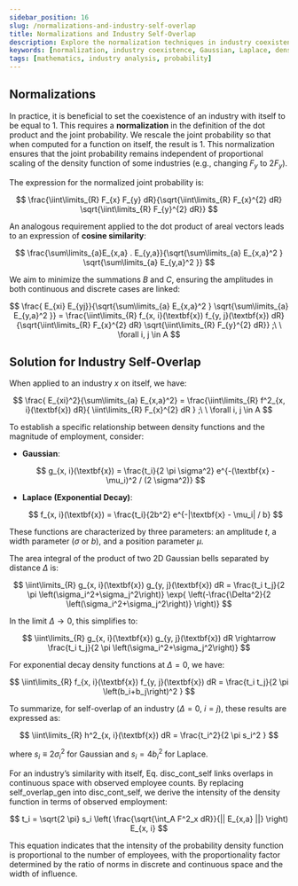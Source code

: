 ```yaml
---
sidebar_position: 16
slug: /normalizations-and-industry-self-overlap
title: Normalizations and Industry Self-Overlap
description: Explore the normalization techniques in industry coexistence and the solution for industry self-overlap, incorporating Gaussian and Laplace density functions.
keywords: [normalization, industry coexistence, Gaussian, Laplace, density functions, cosine similarity]
tags: [mathematics, industry analysis, probability]
---
```



## Normalizations

In practice, it is beneficial to set the coexistence of an industry with itself to be equal to 1. This requires a **normalization** in the definition of the dot product and the joint probability. We rescale the joint probability so that when computed for a function on itself, the result is 1. This normalization ensures that the joint probability remains independent of proportional scaling of the density function of some industries (e.g., changing $F_y$ to $2 F_y$).

The expression for the normalized joint probability is:

$$
\frac{\iint\limits_{R} F_{x} F_{y} dR}{\sqrt{\iint\limits_{R} F_{x}^{2} dR} \sqrt{\iint\limits_{R} F_{y}^{2} dR}}
$$

An analogous requirement applied to the dot product of areal vectors leads to an expression of **cosine similarity**:

$$
\frac{\sum\limits_{a}E_{x,a} . E_{y,a}}{\sqrt{\sum\limits_{a} E_{x,a}^2 } \sqrt{\sum\limits_{a} E_{y,a}^2 }}
$$

We aim to minimize the summations $B$ and $C$, ensuring the amplitudes in both continuous and discrete cases are linked:

$$
\frac{ E_{xi} E_{yj}}{\sqrt{\sum\limits_{a} E_{x,a}^2 } \sqrt{\sum\limits_{a} E_{y,a}^2 }}  = \frac{\iint\limits_{R}  f_{x, i}(\textbf{x}) f_{y, j}(\textbf{x}) dR}{\sqrt{\iint\limits_{R} F_{x}^{2} dR} \sqrt{\iint\limits_{R} F_{y}^{2} dR}}  ;\ \ \forall i, j \in A
$$

## Solution for Industry Self-Overlap

When applied to an industry $x$ on itself, we have:

$$
\frac{ E_{xi}^2}{\sum\limits_{a} E_{x,a}^2}  = \frac{\iint\limits_{R}  f^2_{x, i}(\textbf{x}) dR}{ \iint\limits_{R} F_{x}^{2} dR } ;\ \ \forall i, j \in A 
$$

To establish a specific relationship between density functions and the magnitude of employment, consider:

- **Gaussian**:

  $$
  g_{x, i}(\textbf{x}) = \frac{t_i}{2 \pi \sigma^2} e^{-(\textbf{x} - \mu_i)^2 / (2 \sigma^2)}
  $$

- **Laplace (Exponential Decay)**:

  $$
  f_{x, i}(\textbf{x}) = \frac{t_i}{2b^2} e^{-|\textbf{x} - \mu_i| / b}
  $$

These functions are characterized by three parameters: an amplitude $t$, a width parameter ($\sigma$ or $b$), and a position parameter $\mu$.

The area integral of the product of two 2D Gaussian bells separated by distance $\Delta$ is:

$$
\iint\limits_{R}  g_{x, i}(\textbf{x}) g_{y, j}(\textbf{x}) dR = \frac{t_i t_j}{2 \pi \left(\sigma_i^2+\sigma_j^2\right)}   \exp{ \left(-\frac{\Delta^2}{2 \left(\sigma_i^2+\sigma_j^2\right)} \right)}
$$

In the limit $\Delta \rightarrow 0$, this simplifies to:

$$
\iint\limits_{R}  g_{x, i}(\textbf{x}) g_{y, j}(\textbf{x}) dR \rightarrow \frac{t_i t_j}{2 \pi \left(\sigma_i^2+\sigma_j^2\right)}
$$

For exponential decay density functions at $\Delta = 0$, we have:

$$
\iint\limits_{R}  f_{x, i}(\textbf{x}) f_{y, j}(\textbf{x}) dR = \frac{t_i t_j}{2 \pi \left(b_i+b_j\right)^2 }
$$

To summarize, for self-overlap of an industry ($\Delta = 0$, $i = j$), these results are expressed as:

$$
\iint\limits_{R}  h^2_{x, i}(\textbf{x}) dR = \frac{t_i^2}{2 \pi s_i^2 }
$$

where $s_i \equiv 2 \sigma_i^2$ for Gaussian and $s_i = 4 b_i^2$ for Laplace.

For an industry’s similarity with itself, Eq. disc_cont_self links overlaps in continuous space with observed employee counts. By replacing self_overlap_gen into disc_cont_self, we derive the intensity of the density function in terms of observed employment:

$$
t_i = \sqrt{2 \pi} s_i \left( \frac{\sqrt{\int_A F^2_x dR}}{|| E_{x,a} ||}  \right) E_{x, i}
$$

This equation indicates that the intensity of the probability density function is proportional to the number of employees, with the proportionality factor determined by the ratio of norms in discrete and continuous space and the width of influence.